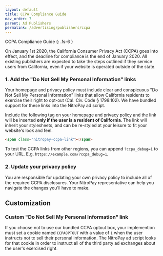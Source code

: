```yaml
---
layout: default
title: CCPA Compliance Guide
nav_order: 7
parent: Ad Publishers
permalink: /advertising/publishers/ccpa
---
```


CCPA Compliance Guide
{: .fs-6 }

On January 1st 2020, the California Consumer Privacy Act (CCPA) goes into effect, and the deadline for compliance is the end of January 2020. All existing publishers are expected to take the steps outlined if they service users from California, even if your website is operated outside of the state.

### 1. Add the "Do Not Sell My Personal Information" links

Your homepage and privacy policy must include clear and conspicuous "Do Not Sell My Personal Information" links that allow California residents to exercise their right to opt-out (Cal. Civ. Code § 1798.102). We have bundled support for these links into the NitroPay ad script.

Include the following tag on your homepage and privacy policy and the link will be inserted **only if the user is a resident of California**. The link will inherit your stylesheets, and can be re-styled at your leisure to fit your website's look and feel.

```html
<span class="nitropay-ccpa-link"></span>
```

To test the CCPA links from other regions, you can append `?ccpa_debug=1` to your URL. E.g. `https://example.com/?ccpa_debug=1`.

### 2. Update your privacy policy

You are responsible for updating your own privacy policy to include all of the required CCPA disclosures. Your NitroPay representative can help you navigate the changes you'll have to make.

## Customization

### Custom "Do Not Sell My Personal Information" link

If you choose not to use our bundled CCPA optout box, your implemention must set a cookie named `CCPAOPTOUT` with a value of `1` when the user instructs not to sell their personal information. The NitroPay ad script looks for that cookie in order to instruct all of the third party ad exchanges about the user's exercised right.
